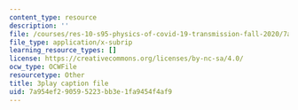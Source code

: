 ```yaml
---
content_type: resource
description: ''
file: /courses/res-10-s95-physics-of-covid-19-transmission-fall-2020/7a954ef290595223bb3e1fa9454f4af9_Sp6rcXifyAo.vtt
file_type: application/x-subrip
learning_resource_types: []
license: https://creativecommons.org/licenses/by-nc-sa/4.0/
ocw_type: OCWFile
resourcetype: Other
title: 3play caption file
uid: 7a954ef2-9059-5223-bb3e-1fa9454f4af9
---
```

